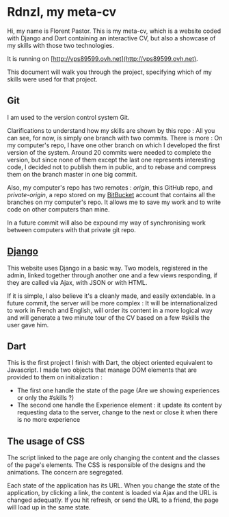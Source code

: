 Rdnzl, my meta-cv
============================

Hi, my name is Florent Pastor. 
This is my meta-cv, which is a website coded with Django and Dart containing an interactive CV, 
but also a showcase of my skills with those two technologies.

It is running on [http://vps89599.ovh.net](http://vps89599.ovh.net).

This document will walk you through the project, specifying which of my skills were used for that project.

Git
---
I am used to the version control system Git. 

Clarifications to understand how my skills are shown by this repo : All you can see, for now, is simply one branch with two commits.
There is more : On my computer's repo, I have one other branch on which I developed the first version of the system. 
Around 20 commits were needed to complete the version, but since none of them except the last one represents interesting code,
I decided not to publish them in public, and to rebase and compress them on the branch master in one big commit.

Also, my computer's repo has two remotes : *origin*, this GitHub repo, and *private-origin*,
a repo stored on my [BitBucket](http://bitbucket.org/) account that contains all the branches on my computer's repo.
It allows me to save my work and to write code on other computers than mine.

In a future commit will also be expound my way of synchronising work between computers with that private git repo.

[Django](https://www.youtube.com/watch?v=IAooXLAPoBQ)
-----------------------------------------------------
This website uses Django in a basic way.
Two models, registered in the admin, linked together through another one and a few views responding, if they are called via Ajax, with JSON or with HTML.

If it is simple, I also believe it's a cleanly made, and easily extendable.
In a future commit, the server will be more complex : It will be internationalized to work in French and English,
will order its content in a more logical way and will generate a two minute tour of the CV based on a few \#skills the user gave him.

Dart
----
This is the first project I finish with Dart, the object oriented equivalent to Javascript. 
I made two objects that manage DOM elements that are provided to them on initialization :

* The first one handle the state of the page (Are we showing experiences or only the \#skills ?)
* The second one handle the Experience element : it update its content by requesting data to the server, change to the next or close it when there is no more experience

The usage of CSS
----------------
The script linked to the page are only changing the content and the classes of the page's elements.
The CSS is responsible of the designs and the animations. The concern are segregated.

Each state of the application has its URL. 
When you change the state of the application, by clicking a link, the content is loaded via Ajax and the URL is changed adequatly.
If you hit refresh, or send the URL to a friend, the page will load up in the same state.
